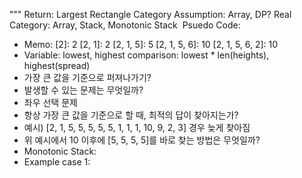 """
Return: Largest Rectangle
Category Assumption: Array, DP?
Real Category: Array, Stack, Monotonic Stack
​
Psuedo Code:
* Memo:
[2]: 2
[2, 1]: 2
[2, 1, 5]: 5
[2, 1, 5, 6]: 10
[2, 1, 5, 6, 2]: 10
​
* Variable:
lowest, highest
comparison: lowest * len(heights), highest(spread)
​
* 가장 큰 값을 기준으로 퍼져나가기?
* 발생할 수 있는 문제는 무엇일까?
* 좌우 선택 문제
* 항상 가장 큰 값을 기준으로 할 때, 최적의 답이 찾아지는가?
* 예시) [2, 1, 5, 5, 5, 5, 5, 1, 1, 1, 10, 9, 2, 3] 경우 늦게 찾아짐
* 위 예시에서 10 이후에 [5, 5, 5, 5]를 바로 찾는 방법은 무엇일까?
​
* Monotonic Stack:
* Example case 1: